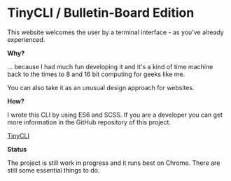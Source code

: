 # TinyCLI / Bulletin-Board Edition

This website welcomes the user by a terminal interface - as you've
already experienced.

**Why?**

... because I had much fun developing it and it's a kind of time machine
back to the times to 8 and 16 bit computing for geeks like me.

You can also take it as an unusual design approach for websites.

**How?**

I wrote this CLI by using ES6 and SCSS. If you are a developer you can
get more information in the GitHub repository of this project.

[TinyCLI](https://github.com/IOIO72/TinyCLI)

**Status**

The project is still work in progress and it runs best on Chrome.
There are still some essential things to do.
